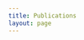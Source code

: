 ```yaml
---
title: Publications
layout: page
---
```


<script src="https://bibbase.org/show?bib=esamjones.github.io%2Fbiblio%2Fdbase.bib&jsonp=1&group0=year&group1=type&folding=1"></script>
